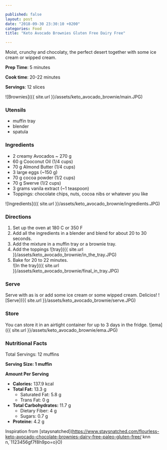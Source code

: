 ```yaml
---

published: false
layout: post
date: "2018-09-30 23:30:10 +0200"
categories: Food
title: "Keto Avocado Brownies Gluten Free Dairy Free"

---
```


Moist, crunchy and chocolaty, the perfect desert together with some ice cream or wipped cream.

**Prep Time**: 5 minutes

**Cook time**: 20-22 minutes 

**Servings**: 12 slices

![Brownies]({{ site.url }}/assets/keto_avocado_brownie/main.JPG)

### Utensils
- muffin tray
- blender
- spatula

### Ingredients
- 2 creamy Avocados ~ 270 g  
- 60 g Cooconut Oil (1/4 cups)
- 70 g Almond Butter  (1/4 cups)
- 3 large eggs (~150 g)
- 70 g cocoa powder (1/2 cups)
- 70 g Swerve (1/2 cups)
- 3 grams vanila extract (~1 teaspoon)
- Toppings: chocolate chips, nuts, cocoa nibs or whatever you like

![Ingredients]({{ site.url }}/assets/keto_avocado_brownie/ingredients.JPG)

### Directions
1. Set up the oven at 180 C or 350 F
2. Add all the ingredients in a blender and blend for about 20 to 30 seconds.
3. Add the mixture in a muffin tray or a brownie tray.
4. Add the toppings
![tray]({{ site.url }}/assets/keto_avocado_brownie/in_the_tray.JPG)
5. Bake for 20 to 22 minutes.  
![In the tray]({{ site.url }}/assets/keto_avocado_brownie/final_in_tray.JPG)

### Serve
Serve with as is or add some ice cream or some wipped cream. Delicios!
![Serve]({{ site.url }}/assets/keto_avocado_brownie/serve.JPG)

### Store
You can store it in an airtight container for up to 3 days in the fridge.
![ema]({{ site.url }}/assets/keto_avocado_brownie/ema.JPG)
### Nutritional Facts
Total Servings: 12 muffins

**Serving Size: 1 muffin**

**Amount Per Serving**

- **Calories:**  137.9 kcal
- **Total Fat:** 13.3 g
  - Saturated Fat: 5.8 g
  - Trans Fat: 0 g
- **Total Carbohydrates:** 11.7 g
  - Dietary Fiber: 4 g
  - Sugars: 0.7 g
- **Proteine:** 4.2 g


Inspiration from [staysnatched](https://www.staysnatched.com/flourless-keto-avocado-chocolate-brownies-dairy-free-paleo-gluten-free/
knn n,`1123456gf7f8h9po=o}O)
